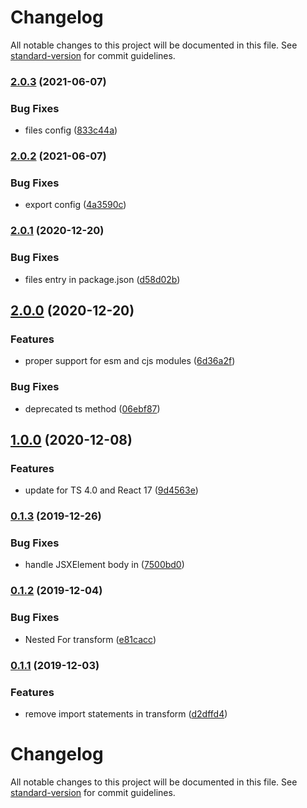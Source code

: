 # Changelog

All notable changes to this project will be documented in this file. See [standard-version](https://github.com/conventional-changelog/standard-version) for commit guidelines.

### [2.0.3](https://github.com/vkbansal/tsx-control-statements/compare/v2.0.2...v2.0.3) (2021-06-07)


### Bug Fixes

* files config ([833c44a](https://github.com/vkbansal/tsx-control-statements/commit/833c44a047e77a5104c3c2bfd3bf8db9c030113b))

### [2.0.2](https://github.com/vkbansal/tsx-control-statements/compare/v2.0.1...v2.0.2) (2021-06-07)


### Bug Fixes

* export config ([4a3590c](https://github.com/vkbansal/tsx-control-statements/commit/4a3590c3cd218c0b4698361673948c4774499b79))

### [2.0.1](https://github.com/vkbansal/tsx-control-statements/compare/v2.0.0...v2.0.1) (2020-12-20)


### Bug Fixes

* files entry in package.json ([d58d02b](https://github.com/vkbansal/tsx-control-statements/commit/d58d02b66feb0c3397ae6037b4eefefbcef6af4b))

## [2.0.0](https://github.com/vkbansal/tsx-control-statements/compare/v1.0.0...v2.0.0) (2020-12-20)


### Features

* proper support for esm and cjs modules ([6d36a2f](https://github.com/vkbansal/tsx-control-statements/commit/6d36a2fe31fcf6d8df5ac3c11178146ddb16ec06))


### Bug Fixes

* deprecated ts method ([06ebf87](https://github.com/vkbansal/tsx-control-statements/commit/06ebf87898ded2a90862437d2bb3ba709b38f01c))

## [1.0.0](https://github.com/vkbansal/tsx-control-statements/compare/v0.1.3...v1.0.0) (2020-12-08)


### Features

* update for TS 4.0 and React 17 ([9d4563e](https://github.com/vkbansal/tsx-control-statements/commit/9d4563e5a35c61b7c4956657f3a46d5658b1935b))

### [0.1.3](https://github.com/vkbansal/tsx-control-statements/compare/v0.1.2...v0.1.3) (2019-12-26)


### Bug Fixes

* handle JSXElement body in <For/> ([7500bd0](https://github.com/vkbansal/tsx-control-statements/commit/7500bd0b95a9e5a307cd0434cf3d07cc03ea67cd))

### [0.1.2](https://github.com/vkbansal/tsx-control-statements/compare/v0.1.1...v0.1.2) (2019-12-04)


### Bug Fixes

* Nested For transform ([e81cacc](https://github.com/vkbansal/tsx-control-statements/commit/e81caccb0ee2b138d599e7fbd92fd0869dcdfbf3))

### [0.1.1](https://github.com/vkbansal/tsx-control-statements/compare/v0.1.0...v0.1.1) (2019-12-03)


### Features

* remove import statements in transform ([d2dffd4](https://github.com/vkbansal/tsx-control-statements/commit/d2dffd4652ca6152112bea019a9578be6174d10d))

# Changelog

All notable changes to this project will be documented in this file. See [standard-version](https://github.com/conventional-changelog/standard-version) for commit guidelines.
